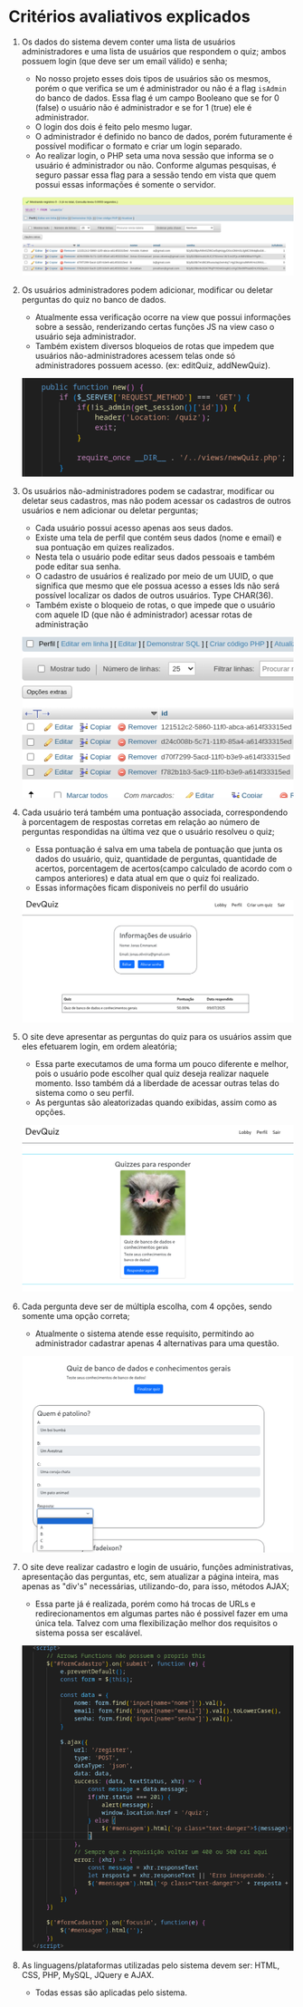 # Critérios avaliativos explicados
1. Os dados do sistema devem conter uma lista de usuários administradores e uma lista de usuários que respondem o quiz; ambos possuem login (que deve ser um email válido) e senha;
    - No nosso projeto esses dois tipos de usuários são os mesmos, porém o que verifica se um é administrador ou não é a flag `isAdmin` do banco de dados. Essa flag é um campo Booleano que se for 0 (false) o usuário não é administrador e se for 1 (true) ele é administrador. 
    - O login dos dois é feito pelo mesmo lugar.
    - O administrador é definido no banco de dados, porém futuramente é possível modificar o formato e criar um login separado.
    - Ao realizar login, o PHP seta uma nova sessão que informa se o usuário é administrador ou não. Conforme algumas pesquisas, é seguro passar essa flag para a sessão tendo em vista que quem possui essas informações é somente o servidor.

    ![Imagem da flag isAdmin](/docs/media/flagIsAdmin.png)

2. Os usuários administradores podem adicionar, modificar ou deletar perguntas do quiz no banco de dados.
    - Atualmente essa verificação ocorre na view que possui informações sobre a sessão, renderizando certas funções JS na view caso o usuário seja administrador.
    - Também existem diversos bloqueios de rotas que impedem que usuários não-administradores acessem telas onde só administradores possuem acesso. (ex: editQuiz, addNewQuiz).
    
    ![Bloqueio de rota](/docs/media/bloqueioRota.png)

3. Os usuários não-administradores podem se cadastrar, modificar ou deletar seus cadastros, mas não podem acessar os cadastros de outros usuários e nem adicionar ou deletar perguntas;
    - Cada usuário possui acesso apenas aos seus dados.
    - Existe uma tela de perfil que contém seus dados (nome e email) e sua pontuação em quizes realizados.
    - Nesta tela o usuário pode editar seus dados pessoais e também pode editar sua senha.
    - O cadastro de usuários é realizado por meio de um UUID, o que significa que mesmo que ele possua acesso a esses Ids não será possível localizar os dados de outros usuários. Type CHAR(36).
    - Também existe o bloqueio de rotas, o que impede que o usuário com aquele ID (que não é administrador) acessar rotas de administração

     ![Ids](/docs/media/ids.png)


4. Cada usuário terá também uma pontuação associada, correspondendo à porcentagem de respostas corretas em relação ao número de perguntas respondidas na última vez que o usuário resolveu o quiz;
    - Essa pontuação é salva em uma tabela de pontuação que junta os dados do usuário, quiz, quantidade de perguntas, quantidade de acertos, porcentagem de acertos(campo calculado de acordo com o campos anteriores) e data atual em que o quiz foi realizado.
    - Essas informações ficam disponiveis no perfil do usuário

    ![tabela pontuação](/docs/media/tabelaPontuacao.png)

5. O site deve apresentar as perguntas do quiz para os usuários assim que eles efetuarem login, em ordem aleatória;
    - Essa parte executamos de uma forma um pouco diferente e melhor, pois o usuário pode escolher qual quiz deseja realizar naquele momento. Isso também dá a liberdade de acessar outras telas do sistema como o seu perfil.
    - As perguntas são aleatorizadas quando exibidas, assim como as opções.

    ![Lobby](/docs/media/lobby.png)

6. Cada pergunta deve ser de múltipla escolha, com 4 opções, sendo somente uma opção correta;
    - Atualmente o sistema atende esse requisito, permitindo ao administrador cadastrar apenas 4 alternativas para uma questão.

    ![questão](/docs/media/question.png)

7. O site deve realizar cadastro e login de usuário, funções administrativas, apresentação das perguntas, etc, sem atualizar a página inteira, mas apenas as "div's" necessárias, utilizando-do, para isso, métodos AJAX;
    - Essa parte já é realizada, porém como há trocas de URLs e redirecionamentos em algumas partes não é possivel fazer em uma única tela. Talvez com uma flexibilização melhor dos requisitos o sistema possa ser escalável.

    ![Ajax](/docs/media/ajax.png)

8. As linguagens/plataformas utilizadas pelo sistema devem ser: HTML, CSS, PHP, MySQL, JQuery e AJAX.
    - Todas essas são aplicadas pelo sistema.